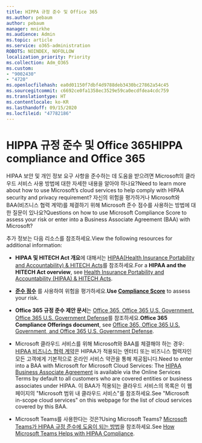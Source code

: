 ```yaml
---
title: HIPPA 규정 준수 및 Office 365
ms.author: pebaum
author: pebaum
manager: mnirkhe
ms.audience: Admin
ms.topic: article
ms.service: o365-administration
ROBOTS: NOINDEX, NOFOLLOW
localization_priority: Priority
ms.collection: Adm_O365
ms.custom:
- "9002430"
- "4720"
ms.openlocfilehash: ea0d01150f7dbf4d9788deb3430bc27862a54c45
ms.sourcegitcommit: c6692ce0fa1358ec3529e59ca0ecdfdea4cdc759
ms.translationtype: HT
ms.contentlocale: ko-KR
ms.lasthandoff: 09/15/2020
ms.locfileid: "47782186"
---
```

# <a name="hippa-compliance-and-office-365"></a><span data-ttu-id="b5bf0-102">HIPPA 규정 준수 및 Office 365</span><span class="sxs-lookup"><span data-stu-id="b5bf0-102">HIPPA compliance and Office 365</span></span>

<span data-ttu-id="b5bf0-103">HIPAA 보안 및 개인 정보 요구 사항을 준수하는 데 도움을 받으려면 Microsoft의 클라우드 서비스 사용 방법에 대한 자세한 내용을 알아야 하나요?</span><span class="sxs-lookup"><span data-stu-id="b5bf0-103">Need to learn more about how to use Microsoft’s cloud services to help comply with HIPAA security and privacy requirement?</span></span>  <span data-ttu-id="b5bf0-104">자신의 위험을 평가하거나 Microsoft와 BAA(비즈니스 협력 계약)를 체결하기 위해 Microsoft 준수 점수를 사용하는 방법에 대한 질문이 있나요?</span><span class="sxs-lookup"><span data-stu-id="b5bf0-104">Questions on how to use Microsoft Compliance Score to assess your risk or enter into a Business Associate Agreement (BAA) with Microsoft?</span></span>  

<span data-ttu-id="b5bf0-105">추가 정보는 다음 리소스를 참조하세요.</span><span class="sxs-lookup"><span data-stu-id="b5bf0-105">View the following resources for additional information:</span></span>

- <span data-ttu-id="b5bf0-106">**HIPAA 및 HITECH Act 개요**에 대해서는 [HIPAA(Health Insurance Portability and Accountability) & HITECH Acts](https://docs.microsoft.com/microsoft-365/compliance/offering-hipaa-hitech?view=o365-worldwide)를 참조하세요.</span><span class="sxs-lookup"><span data-stu-id="b5bf0-106">For a **HIPAA and the HITECH Act overview**, see [Health Insurance Portability and Accountability (HIPAA) & HITECH Acts](https://docs.microsoft.com/microsoft-365/compliance/offering-hipaa-hitech?view=o365-worldwide).</span></span>

- <span data-ttu-id="b5bf0-107">**[준수 점수](https://docs.microsoft.com/microsoft-365/compliance/offering-hipaa-hitech?view=o365-worldwide#use-microsoft-compliance-score-to-assess-your-risk)** 를 사용하여 위험을 평가하세요.</span><span class="sxs-lookup"><span data-stu-id="b5bf0-107">**Use [Compliance Score](https://docs.microsoft.com/microsoft-365/compliance/offering-hipaa-hitech?view=o365-worldwide#use-microsoft-compliance-score-to-assess-your-risk)** to assess your risk.</span></span>

- <span data-ttu-id="b5bf0-108">**Office 365 규정 준수 제안 문서**는 [Office 365, Office 365 U.S. Government, Office 365 U.S. Government Defense](https://go.microsoft.com/fwlink/p/?LinkID=2077751)를 참조하세요.</span><span class="sxs-lookup"><span data-stu-id="b5bf0-108">**Office 365 Compliance Offerings document**, see [Office 365, Office 365 U.S. Government, and Office 365 U.S. Government Defense](https://go.microsoft.com/fwlink/p/?LinkID=2077751).</span></span>

- <span data-ttu-id="b5bf0-109">Microsoft 클라우드 서비스를 위해 Microsoft와 BAA를 체결해야 하는 경우: [HIPAA 비즈니스 협력 계약](https://aka.ms/BAA)은 HIPAA가 적용되는 엔터티 또는 비즈니스 협력자인 모든 고객에게 기본적으로 온라인 서비스 약관을 통해 제공됩니다.</span><span class="sxs-lookup"><span data-stu-id="b5bf0-109">Need to enter into a BAA with Microsoft for Microsoft Cloud Services: The [HIPAA Business Associate Agreement](https://aka.ms/BAA) is available via the Online Services Terms by default to all customers who are covered entities or business associates under HIPAA.</span></span> <span data-ttu-id="b5bf0-110">이 BAA가 적용되는 클라우드 서비스의 목록은 이 웹 페이지의 "Microsoft 범위 내 클라우드 서비스"를 참조하세요.</span><span class="sxs-lookup"><span data-stu-id="b5bf0-110">See "Microsoft in-scope cloud services" on this webpage for the list of cloud services covered by this BAA.</span></span>

- <span data-ttu-id="b5bf0-111">Microsoft Teams를 사용한다는 것은?</span><span class="sxs-lookup"><span data-stu-id="b5bf0-111">Using Microsoft Teams?</span></span> <span data-ttu-id="b5bf0-112">[Microsoft Teams가 HIPAA 규정 준수에 도움이 되는 방법](https://www.microsoft.com/microsoft-365/blog/2019/04/30/white-paper-microsoft-teams-healthcare-providers-hipaa-compliance/)을 참조하세요.</span><span class="sxs-lookup"><span data-stu-id="b5bf0-112">See [How Microsoft Teams Helps with HIPAA Compliance](https://www.microsoft.com/microsoft-365/blog/2019/04/30/white-paper-microsoft-teams-healthcare-providers-hipaa-compliance/).</span></span>

